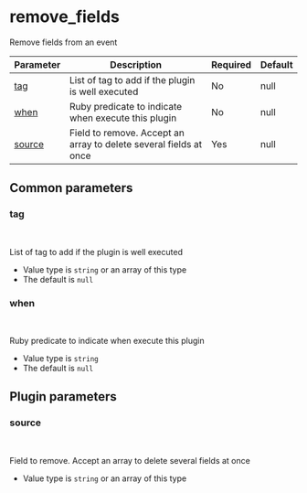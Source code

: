 # remove_fields <Badge type='tip' text='community' vertical='top' />

Remove fields from an event

| Parameter | Description | Required | Default |
|---|---|---|---|
| [tag](#tag) | List of tag to add if the plugin is well executed | No | null
| [when](#when) | Ruby predicate to indicate when execute this plugin | No | null
| [source](#source) | Field to remove. Accept an array to delete several fields at once | Yes | null

## Common parameters
### tag
<br/>
<Badge type=warning text=optional vertical=bottom />

List of tag to add if the plugin is well executed
- Value type is `string` or an array of this type
- The default is `null`

### when
<br/>
<Badge type=warning text=optional vertical=bottom />

Ruby predicate to indicate when execute this plugin
- Value type is `string`
- The default is `null`

## Plugin parameters
### source
<br/>
<Badge type=tip text=required vertical=bottom />

Field to remove. Accept an array to delete several fields at once
- Value type is `string` or an array of this type

